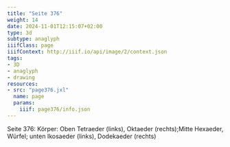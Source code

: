 ```yaml
---
title: "Seite 376"
weight: 14
date: 2024-11-01T12:15:07+02:00
type: 3d
subtype: anaglyph
iiifClass: page
iiifContext: http://iiif.io/api/image/2/context.json
tags:
- 3D
- anaglyph
- drawing
resources:
- src: "page376.jxl"
  name: page
  params:
    iiif: page376/info.json
---
```


Seite 376: Körper: Oben Tetraeder (links), Oktaeder (rechts);Mitte Hexaeder, Würfel; unten Ikosaeder (links), Dodekaeder (rechts)
